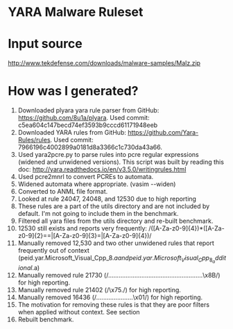 # YARA Malware Ruleset

# Input source
http://www.tekdefense.com/downloads/malware-samples/Malz.zip

# How was I generated?
1. Downloaded plyara yara rule parser from GitHub: https://github.com/8u1a/plyara. Used commit: c5ea604c147becd74ef3593b9cccd61171948eeb
2. Downloaded YARA rules from GitHub: https://github.com/Yara-Rules/rules. Used commit: 7966196c4002899a0181d8a3366c1c730da43a66.
3. Used yara2pcre.py to parse rules into pcre regular expressions (widened and unwidened versions). This script was built by reading this doc: http://yara.readthedocs.io/en/v3.5.0/writingrules.html
4. Used pcre2mnrl to convert PCREs to automata.
5. Widened automata where appropriate. (vasim --widen)
6. Converted to ANML file format.
7. Looked at rule 24047, 24048, and 12530 due to high reporting
8. These rules are a part of the utils directory and are not included by default. I'm not going to include them in the benchmark.
9. Filtered all yara files from the utils directory and re-built benchmark.
10. 12530 still exists and reports very frequently: /([A-Za-z0-9]{4})*([A-Za-z0-9]{2}==|[A-Za-z0-9]{3}=|[A-Za-z0-9]{4})/
11. Manually removed 12,530 and two other unwidened rules that report frequently out of context (peid.yar.Microsoft_Visual_Cpp_8.$a and peid.yar.Microsoft_Visual_Cpp_8_additional.$a)
12. Manually removed rule 21730 (/......................................................\x8B/) for high reporting.
13. Manually removed rule 21402 (/\x75./) for high reporting.
14. Manually removed 16436 (/.....................\x01/) for high reporting.
15. The motivation for removing these rules is that they are poor filters when applied without context. See section  
15. Rebuilt benchmark.
